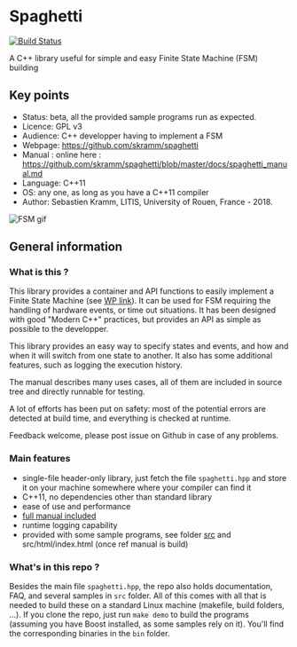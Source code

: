 # Spaghetti

[![Build Status](https://travis-ci.org/skramm/spaghetti.svg?branch=master)](https://travis-ci.org/skramm/spaghetti)

A C++ library useful for simple and easy Finite State Machine (FSM) building

## Key points
- Status: beta, all the provided sample programs run as expected.
- Licence: GPL v3
- Audience: C++ developper having to implement a FSM
- Webpage: https://github.com/skramm/spaghetti
- Manual : online here : https://github.com/skramm/spaghetti/blob/master/docs/spaghetti_manual.md
- Language: C++11
- OS: any one, as long as you have a C++11 compiler
- Author: Sebastien Kramm, LITIS, University of Rouen, France - 2018.

![FSM gif](https://github.com/skramm/spaghetti/blob/master/docs/out.gif)

## General information

### What is this ?
This library provides a container and API functions to easily implement a Finite State Machine
(see [WP link](https://en.wikipedia.org/wiki/Finite-state_machine)).
It can be used for FSM requiring the handling of hardware events, or time out situations.
It has been designed with good "Modern C++" practices, but provides an API as simple as possible to the developper.

This library provides an easy way to specify states and events, and how and when it will switch from one state to another.
It also has some additional features, such as logging the execution history.

The manual describes many uses cases, all of them are included in source tree and directly runnable for testing.

A lot of efforts has been put on safety: most of the potential errors are detected at build time, and everything is checked at runtime.

Feedback welcome, please post issue on Github in case of any problems.

### Main features

- single-file header-only library, just fetch the file ```spaghetti.hpp``` and store it on your machine somewhere where your compiler can find it
- C++11, no dependencies other than standard library
- ease of use and performance
- [full manual included](https://github.com/skramm/spaghetti/blob/master/docs/spaghetti_manual.md)
- runtime logging capability
- provided with some sample programs, see folder
[src](https://github.com/skramm/spaghetti/tree/master/src)
and src/html/index.html (once ref manual is build)

### What's in this repo ?

Besides the main file ```spaghetti.hpp```, the repo also holds documentation, FAQ, and several samples in ```src``` folder.
All of this comes with all that is needed to build these on a standard Linux machine (makefile, build folders, ...).
If you clone the repo, just run  ```make demo``` to build the programs (assuming you have Boost installed, as some samples rely on it).
You'll find the corresponding binaries in  the ```bin``` folder.
